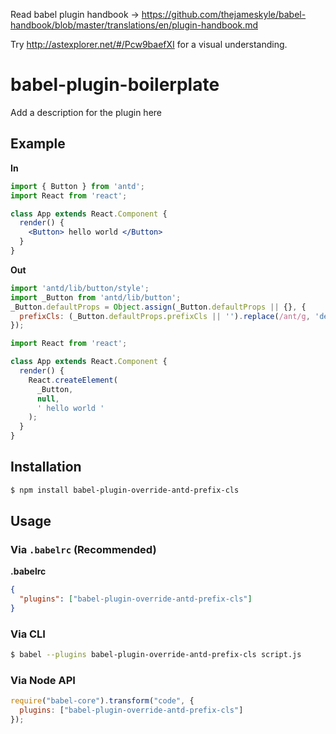 Read babel plugin handbook -> https://github.com/thejameskyle/babel-handbook/blob/master/translations/en/plugin-handbook.md

Try http://astexplorer.net/#/Pcw9baefXI for a visual understanding.

# babel-plugin-boilerplate

Add a description for the plugin here

## Example

**In**

```jsx
import { Button } from 'antd';
import React from 'react';

class App extends React.Component {
  render() {
    <Button> hello world </Button>
  }
}

```

**Out**

```jsx
import 'antd/lib/button/style';
import _Button from 'antd/lib/button';
_Button.defaultProps = Object.assign(_Button.defaultProps || {}, {
  prefixCls: (_Button.defaultProps.prefixCls || '').replace(/ant/g, 'deer')
});

import React from 'react';

class App extends React.Component {
  render() {
    React.createElement(
      _Button,
      null,
      ' hello world '
    );
  }
}

```

## Installation

```sh
$ npm install babel-plugin-override-antd-prefix-cls
```

## Usage

### Via `.babelrc` (Recommended)

**.babelrc**

```json
{
  "plugins": ["babel-plugin-override-antd-prefix-cls"]
}
```

### Via CLI

```sh
$ babel --plugins babel-plugin-override-antd-prefix-cls script.js
```

### Via Node API

```javascript
require("babel-core").transform("code", {
  plugins: ["babel-plugin-override-antd-prefix-cls"]
});
```
